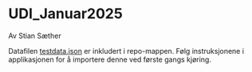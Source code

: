 # UDI_Januar2025
Av Stian Sæther

Datafilen [testdata.json](https://github.com/stiandroid/UDI_Januar2025/testdata.json) er inkludert i repo-mappen. Følg instruksjonene i applikasjonen for å importere denne ved første gangs kjøring.
